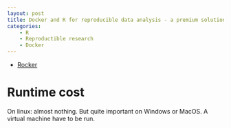 ```yaml
---
layout: post
title: Docker and R for reproducible data analysis - a premium solution
categories: 
    - R 
    - Reproductible research
	- Docker
---
```


- [Rocker](https://github.com/rocker-org/rocker)


# Runtime cost

On linux: almost nothing. But quite important on Windows or MacOS. A virtual machine have to be run.
